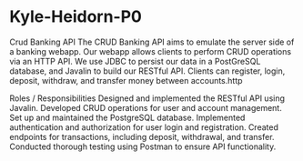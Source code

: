 # Kyle-Heidorn-P0

Crud Banking API
The CRUD Banking API aims to emulate the server side of a banking webapp. Our webapp allows clients to perform CRUD operations via an HTTP API. We use JDBC to persist our data in a PostGreSQL database, and Javalin to build our RESTful API. Clients can register, login, deposit, withdraw, and transfer money between accounts.http

Roles / Responsibilities 
Designed and implemented the RESTful API using Javalin.
Developed CRUD operations for user and account management.
Set up and maintained the PostgreSQL database.
Implemented authentication and authorization for user login and registration.
Created endpoints for transactions, including deposit, withdrawal, and transfer.
Conducted thorough testing using Postman to ensure API functionality.
